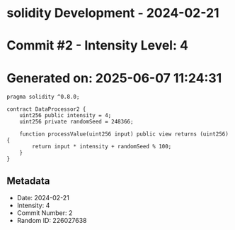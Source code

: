 ﻿# solidity Development - 2024-02-21
# Commit #2 - Intensity Level: 4
# Generated on: 2025-06-07 11:24:31
```solidity
pragma solidity ^0.8.0;

contract DataProcessor2 {
    uint256 public intensity = 4;
    uint256 private randomSeed = 248366;

    function processValue(uint256 input) public view returns (uint256) {
        return input * intensity + randomSeed % 100;
    }
}
```
## Metadata
- Date: 2024-02-21
- Intensity: 4
- Commit Number: 2
- Random ID: 226027638
